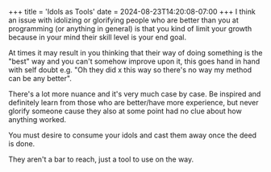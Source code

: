 +++
title = 'Idols as Tools'
date = 2024-08-23T14:20:08-07:00
+++
I think an issue with idolizing or glorifying people who are better than you at programming (or anything in general) is that you kind of limit your growth because in your mind their skill level is your end goal.

At times it may result in you thinking that their way of doing something is the "best" way and you can't somehow improve upon it, this goes hand in hand with self doubt e.g. "Oh they did x this way so there's no way my method can be any better". 

There's a lot more nuance and it's very much case by case. Be inspired and definitely learn from those who are better/have more experience, but never glorify someone cause they also at some point had no clue about how anything worked.

You must desire to consume your idols and cast them away once the deed is done.

They aren't a bar to reach, just a tool to use on the way.

